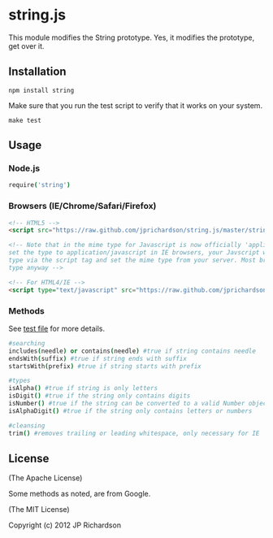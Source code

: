 # string.js

This module modifies the String prototype. Yes, it modifies the prototype, get over it.


## Installation

	npm install string


Make sure that you run the test script to verify that it works on your system.

	make test


## Usage 

### Node.js

```coffeescript
require('string')
```

### Browsers (IE/Chrome/Safari/Firefox)

```html
<!-- HTML5 -->
<script src="https://raw.github.com/jprichardson/string.js/master/string.min.js"></script>

<!-- Note that in the mime type for Javascript is now officially 'application/javascript'. If you
set the type to application/javascript in IE browsers, your Javscript will fail. Just don't set a 
type via the script tag and set the mime type from your server. Most browsers look at the server mime
type anyway -->

<!-- For HTML4/IE -->
<script type="text/javascript" src="https://raw.github.com/jprichardson/string.js/master/string.min.js"></script>
```

### Methods

See [test file][1] for more details.

```coffeescript
#searching
includes(needle) or contains(needle) #true if string contains needle
endsWith(suffix) #true if string ends with suffix
startsWith(prefix) #true if string starts with prefix

#types
isAlpha() #true if string is only letters
isDigit() #true if the string only contains digits
isNumber() #true if the string can be converted to a valid Number object
isAlphaDigit() #true if the string only contains letters or numbers

#cleansing
trim() #removes trailing or leading whitespace, only necessary for IE
```

## License

(The Apache License)

Some methods as noted, are from Google.

(The MIT License)

Copyright (c) 2012 JP Richardson

[1]: https://github.com/jprichardson/string.js/blob/master/test/string.test.coffee


